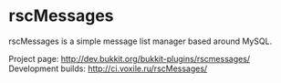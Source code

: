 rscMessages
===========

rscMessages is a simple message list manager based around MySQL.

Project page: http://dev.bukkit.org/bukkit-plugins/rscmessages/
Development builds: http://ci.voxile.ru/rscMessages/
